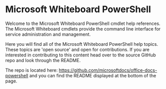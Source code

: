 # Microsoft Whiteboard PowerShell

Welcome to the Microsoft Whiteboard PowerShell cmdlet help references. The Microsoft Whiteboard cmdlets provide the command line interface for service administration and management.

Here you will find all of the Microsoft Whiteboard PowerShell help topics. These topics are 'open source' and open for contributions. If you are interested in contributing to this content head over to the source GitHub repo and look through the README. 

The repo is located here: https://github.com/microsoftdocs/office-docs-powershell and you can find the README displayed at the bottom of the page.